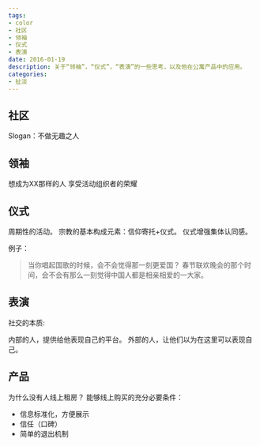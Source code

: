 ```yaml
---
tags: 
- color 
- 社区 
- 领袖 
- 仪式 
- 表演
date: 2016-01-19
description: 关于“领袖”，“仪式”，“表演”的一些思考，以及他在公寓产品中的应用。
categories: 
- 扯淡
---
```




## 社区

Slogan：不做无趣之人


## 领袖

想成为XX那样的人
享受活动组织者的荣耀

## 仪式

周期性的活动。
宗教的基本构成元素：信仰寄托+仪式。
仪式增强集体认同感。

例子：
>当你唱起国歌的时候，会不会觉得那一刻更爱国？
>春节联欢晚会的那个时间，会不会有那么一刻觉得中国人都是相亲相爱的一大家。

## 表演

社交的本质:

内部的人，提供给他表现自己的平台。
外部的人，让他们以为在这里可以表现自己。


## 产品

为什么没有人线上租房？
能够线上购买的充分必要条件：

* 信息标准化，方便展示
* 信任（口碑）
* 简单的退出机制
